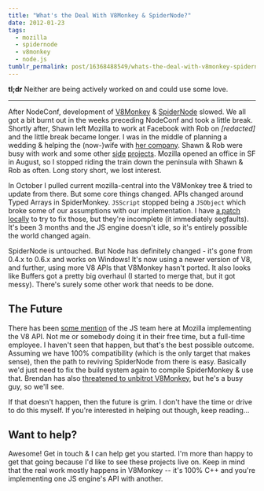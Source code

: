 ```yaml
---
title: "What's the Deal With V8Monkey & SpiderNode?"
date: 2012-01-23
tags:
  - mozilla
  - spidernode
  - v8monkey
  - node.js
tumblr_permalink: post/16368488549/whats-the-deal-with-v8monkey-spidernode
---
```


**tl;dr** Neither are being actively worked on and could use some love.

- - -

After NodeConf, development of [V8Monkey](https://github.com/zpao/v8monkey) & [SpiderNode](https://github.com/zpao/spidernode) slowed. We all got a bit burnt out in the weeks preceding NodeConf and took a little break. Shortly after, Shawn left Mozilla to work at Facebook with Rob on *[redacted]* and the little break became longer. I was in the middle of planning a wedding & helping the (now-)wife with [her company](http://onetruelovevintage.com). Shawn & Rob were busy with work and some other [side](https://github.com/sdwilsh/tree-bot) [projects](https://github.com/mozilla/rust). Mozilla opened an office in SF in August, so I stopped riding the train down the peninsula with Shawn & Rob as often. Long story short, we lost interest.

In October I pulled current mozilla-central into the V8Monkey tree & tried to update from there. But some core things changed. APIs changed around Typed Arrays in SpiderMonkey. `JSScript` stopped being a `JSObject` which broke some of our assumptions with our implementation. I have [a patch locally](https://gist.github.com/1665805) to try to fix those, but they're incomplete (it immediately segfaults). It's been 3 months and the JS engine doesn't idle, so it's entirely possible the world changed again.

SpiderNode is untouched. But Node has definitely changed - it's gone from 0.4.x to 0.6.x and works on Windows! It's now using a newer version of V8, and further, using more V8 APIs that V8Monkey hasn't ported. It also looks like Buffers got a pretty big overhaul (I started to merge that, but it got messy). There's surely some other work that needs to be done.

## The Future

There has been [some mention](https://twitter.com/#!/BrendanEich/status/158326339039010817) of the JS team here at Mozilla implementing the V8 API. Not me or somebody doing it in their free time, but a full-time employee. I haven't seen that happen, but that's the best possible outcome. Assuming we have 100% compatibility (which is the only target that makes sense), then the path to reviving SpiderNode from there is easy. Basically we'd just need to fix the build system again to compile SpiderMonkey & use that. Brendan has also [threatened to unbitrot V8Monkey](https://twitter.com/#!/BrendanEich/status/158328492709257217), but he's a busy guy, so we'll see.

If that doesn't happen, then the future is grim. I don't have the time or drive to do this myself. If you're interested in helping out though, keep reading...

## Want to help?

Awesome! Get in touch & I can help get you started. I'm more than happy to get that going because I'd like to see these projects live on. Keep in mind that the real work mostly happens in V8Monkey -- it's 100% C++ and you're implementing one JS engine's API with another.
